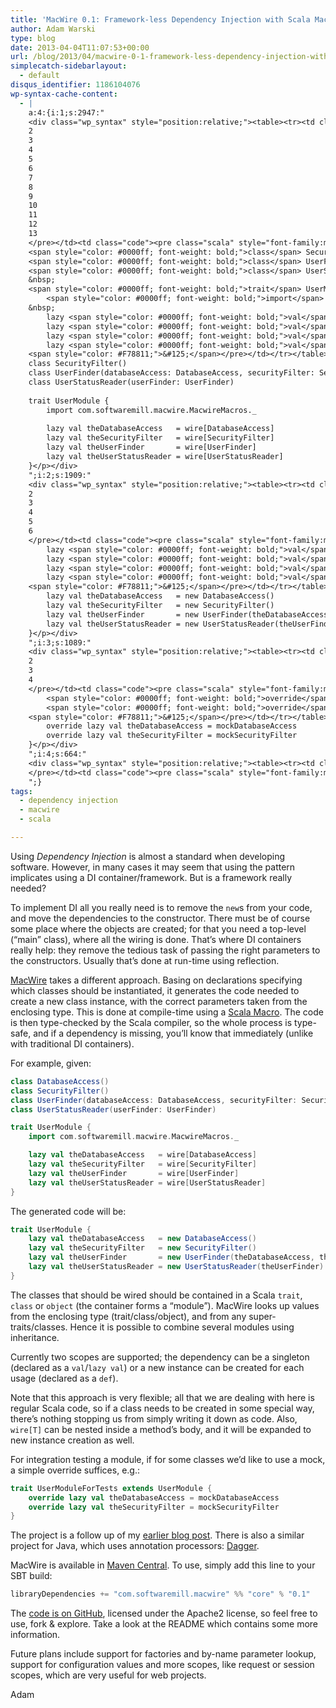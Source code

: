 ```yaml
---
title: 'MacWire 0.1: Framework-less Dependency Injection with Scala Macros'
author: Adam Warski
type: blog
date: 2013-04-04T11:07:53+00:00
url: /blog/2013/04/macwire-0-1-framework-less-dependency-injection-with-scala-macros/
simplecatch-sidebarlayout:
  - default
disqus_identifier: 1186104076
wp-syntax-cache-content:
  - |
    a:4:{i:1;s:2947:"
    <div class="wp_syntax" style="position:relative;"><table><tr><td class="line_numbers"><pre>1
    2
    3
    4
    5
    6
    7
    8
    9
    10
    11
    12
    13
    </pre></td><td class="code"><pre class="scala" style="font-family:monospace;"><span style="color: #0000ff; font-weight: bold;">class</span> DatabaseAccess<span style="color: #F78811;">&#40;</span><span style="color: #F78811;">&#41;</span>
    <span style="color: #0000ff; font-weight: bold;">class</span> SecurityFilter<span style="color: #F78811;">&#40;</span><span style="color: #F78811;">&#41;</span>
    <span style="color: #0000ff; font-weight: bold;">class</span> UserFinder<span style="color: #F78811;">&#40;</span>databaseAccess<span style="color: #000080;">:</span> DatabaseAccess, securityFilter<span style="color: #000080;">:</span> SecurityFilter<span style="color: #F78811;">&#41;</span>
    <span style="color: #0000ff; font-weight: bold;">class</span> UserStatusReader<span style="color: #F78811;">&#40;</span>userFinder<span style="color: #000080;">:</span> UserFinder<span style="color: #F78811;">&#41;</span>
    &nbsp;
    <span style="color: #0000ff; font-weight: bold;">trait</span> UserModule <span style="color: #F78811;">&#123;</span>
        <span style="color: #0000ff; font-weight: bold;">import</span> com.<span style="color: #000000;">softwaremill</span>.<span style="color: #000000;">macwire</span>.<span style="color: #000000;">MacwireMacros</span>.<span style="color: #000080;">_</span>
    &nbsp;
        lazy <span style="color: #0000ff; font-weight: bold;">val</span> theDatabaseAccess   <span style="color: #000080;">=</span> wire<span style="color: #F78811;">&#91;</span>DatabaseAccess<span style="color: #F78811;">&#93;</span>
        lazy <span style="color: #0000ff; font-weight: bold;">val</span> theSecurityFilter   <span style="color: #000080;">=</span> wire<span style="color: #F78811;">&#91;</span>SecurityFilter<span style="color: #F78811;">&#93;</span>
        lazy <span style="color: #0000ff; font-weight: bold;">val</span> theUserFinder       <span style="color: #000080;">=</span> wire<span style="color: #F78811;">&#91;</span>UserFinder<span style="color: #F78811;">&#93;</span>
        lazy <span style="color: #0000ff; font-weight: bold;">val</span> theUserStatusReader <span style="color: #000080;">=</span> wire<span style="color: #F78811;">&#91;</span>UserStatusReader<span style="color: #F78811;">&#93;</span>
    <span style="color: #F78811;">&#125;</span></pre></td></tr></table><p class="theCode" style="display:none;">class DatabaseAccess()
    class SecurityFilter()
    class UserFinder(databaseAccess: DatabaseAccess, securityFilter: SecurityFilter)
    class UserStatusReader(userFinder: UserFinder)
    
    trait UserModule {
        import com.softwaremill.macwire.MacwireMacros._
    
        lazy val theDatabaseAccess   = wire[DatabaseAccess]
        lazy val theSecurityFilter   = wire[SecurityFilter]
        lazy val theUserFinder       = wire[UserFinder]
        lazy val theUserStatusReader = wire[UserStatusReader]
    }</p></div>
    ";i:2;s:1909:"
    <div class="wp_syntax" style="position:relative;"><table><tr><td class="line_numbers"><pre>1
    2
    3
    4
    5
    6
    </pre></td><td class="code"><pre class="scala" style="font-family:monospace;"><span style="color: #0000ff; font-weight: bold;">trait</span> UserModule <span style="color: #F78811;">&#123;</span>
        lazy <span style="color: #0000ff; font-weight: bold;">val</span> theDatabaseAccess   <span style="color: #000080;">=</span> <span style="color: #0000ff; font-weight: bold;">new</span> DatabaseAccess<span style="color: #F78811;">&#40;</span><span style="color: #F78811;">&#41;</span>
        lazy <span style="color: #0000ff; font-weight: bold;">val</span> theSecurityFilter   <span style="color: #000080;">=</span> <span style="color: #0000ff; font-weight: bold;">new</span> SecurityFilter<span style="color: #F78811;">&#40;</span><span style="color: #F78811;">&#41;</span>
        lazy <span style="color: #0000ff; font-weight: bold;">val</span> theUserFinder       <span style="color: #000080;">=</span> <span style="color: #0000ff; font-weight: bold;">new</span> UserFinder<span style="color: #F78811;">&#40;</span>theDatabaseAccess, theSecurityFilter<span style="color: #F78811;">&#41;</span>
        lazy <span style="color: #0000ff; font-weight: bold;">val</span> theUserStatusReader <span style="color: #000080;">=</span> <span style="color: #0000ff; font-weight: bold;">new</span> UserStatusReader<span style="color: #F78811;">&#40;</span>theUserFinder<span style="color: #F78811;">&#41;</span>
    <span style="color: #F78811;">&#125;</span></pre></td></tr></table><p class="theCode" style="display:none;">trait UserModule {
        lazy val theDatabaseAccess   = new DatabaseAccess()
        lazy val theSecurityFilter   = new SecurityFilter()
        lazy val theUserFinder       = new UserFinder(theDatabaseAccess, theSecurityFilter)
        lazy val theUserStatusReader = new UserStatusReader(theUserFinder)
    }</p></div>
    ";i:3;s:1089:"
    <div class="wp_syntax" style="position:relative;"><table><tr><td class="line_numbers"><pre>1
    2
    3
    4
    </pre></td><td class="code"><pre class="scala" style="font-family:monospace;"><span style="color: #0000ff; font-weight: bold;">trait</span> UserModuleForTests <span style="color: #0000ff; font-weight: bold;">extends</span> UserModule <span style="color: #F78811;">&#123;</span>
        <span style="color: #0000ff; font-weight: bold;">override</span> lazy <span style="color: #0000ff; font-weight: bold;">val</span> theDatabaseAccess <span style="color: #000080;">=</span> mockDatabaseAccess
        <span style="color: #0000ff; font-weight: bold;">override</span> lazy <span style="color: #0000ff; font-weight: bold;">val</span> theSecurityFilter <span style="color: #000080;">=</span> mockSecurityFilter
    <span style="color: #F78811;">&#125;</span></pre></td></tr></table><p class="theCode" style="display:none;">trait UserModuleForTests extends UserModule {
        override lazy val theDatabaseAccess = mockDatabaseAccess
        override lazy val theSecurityFilter = mockSecurityFilter
    }</p></div>
    ";i:4;s:664:"
    <div class="wp_syntax" style="position:relative;"><table><tr><td class="line_numbers"><pre>1
    </pre></td><td class="code"><pre class="scala" style="font-family:monospace;">libraryDependencies +<span style="color: #000080;">=</span> <span style="color: #6666FF;">&quot;com.softwaremill.macwire&quot;</span> <span style="color: #000080;">%%</span> <span style="color: #6666FF;">&quot;core&quot;</span> <span style="color: #000080;">%</span> <span style="color: #6666FF;">&quot;0.1&quot;</span></pre></td></tr></table><p class="theCode" style="display:none;">libraryDependencies += &quot;com.softwaremill.macwire&quot; %% &quot;core&quot; % &quot;0.1&quot;</p></div>
    ";}
tags:
  - dependency injection
  - macwire
  - scala

---
```

Using _Dependency Injection_ is almost a standard when developing software. However, in many cases it may seem that using the pattern implicates using a DI container/framework. But is a framework really needed? 

To implement DI all you really need is to remove the `new`s from your code, and move the dependencies to the constructor. There must be of course some place where the objects are created; for that you need a top-level (&#8220;main&#8221; class), where all the wiring is done. That&#8217;s where DI containers really help: they remove the tedious task of passing the right parameters to the constructors. Usually that&#8217;s done at run-time using reflection.

[MacWire][1] takes a different approach. Basing on declarations specifying which classes should be instantiated, it generates the code needed to create a new class instance, with the correct parameters taken from the enclosing type. This is done at compile-time using a [Scala Macro][2]. The code is then type-checked by the Scala compiler, so the whole process is type-safe, and if a dependency is missing, you&#8217;ll know that immediately (unlike with traditional DI containers).

For example, given:
```scala
class DatabaseAccess()
class SecurityFilter()
class UserFinder(databaseAccess: DatabaseAccess, securityFilter: SecurityFilter)
class UserStatusReader(userFinder: UserFinder)

trait UserModule {
    import com.softwaremill.macwire.MacwireMacros._

    lazy val theDatabaseAccess   = wire[DatabaseAccess]
    lazy val theSecurityFilter   = wire[SecurityFilter]
    lazy val theUserFinder       = wire[UserFinder]
    lazy val theUserStatusReader = wire[UserStatusReader]
}
```

The generated code will be:
```scala
trait UserModule {
    lazy val theDatabaseAccess   = new DatabaseAccess()
    lazy val theSecurityFilter   = new SecurityFilter()
    lazy val theUserFinder       = new UserFinder(theDatabaseAccess, theSecurityFilter)
    lazy val theUserStatusReader = new UserStatusReader(theUserFinder)
}
```

The classes that should be wired should be contained in a Scala `trait`, `class` or `object` (the container forms a &#8220;module&#8221;). MacWire looks up values from the enclosing type (trait/class/object), and from any super-traits/classes. Hence it is possible to combine several modules using inheritance.

Currently two scopes are supported; the dependency can be a singleton (declared as a `val`/`lazy val`) or a new instance can be created for each usage (declared as a `def`).

Note that this approach is very flexible; all that we are dealing with here is regular Scala code, so if a class needs to be created in some special way, there&#8217;s nothing stopping us from simply writing it down as code. Also, `wire[T]` can be nested inside a method&#8217;s body, and it will be expanded to new instance creation as well.

For integration testing a module, if for some classes we&#8217;d like to use a mock, a simple override suffices, e.g.:
```scala
trait UserModuleForTests extends UserModule {
    override lazy val theDatabaseAccess = mockDatabaseAccess
    override lazy val theSecurityFilter = mockSecurityFilter
}
```

The project is a follow up of my [earlier blog post][3]. There is also a similar project for Java, which uses annotation processors: [Dagger][4].

MacWire is available in [Maven Central][5]. To use, simply add this line to your SBT build:
```scala
libraryDependencies += "com.softwaremill.macwire" %% "core" % "0.1"
```

The [code is on GitHub][1], licensed under the Apache2 license, so feel free to use, fork & explore. Take a look at the README which contains some more information.

Future plans include support for factories and by-name parameter lookup, support for configuration values and more scopes, like request or session scopes, which are very useful for web projects.

Adam

 [1]: https://github.com/adamw/macwire
 [2]: http://scalamacros.org/
 [3]: http://www.warski.org/blog/2013/03/dependency-injection-with-scala-macros-auto-wiring/ "Dependency injection with Scala macros: auto-wiring"
 [4]: https://github.com/square/dagger
 [5]: http://repo1.maven.org/maven2/com/softwaremill/macwire/
